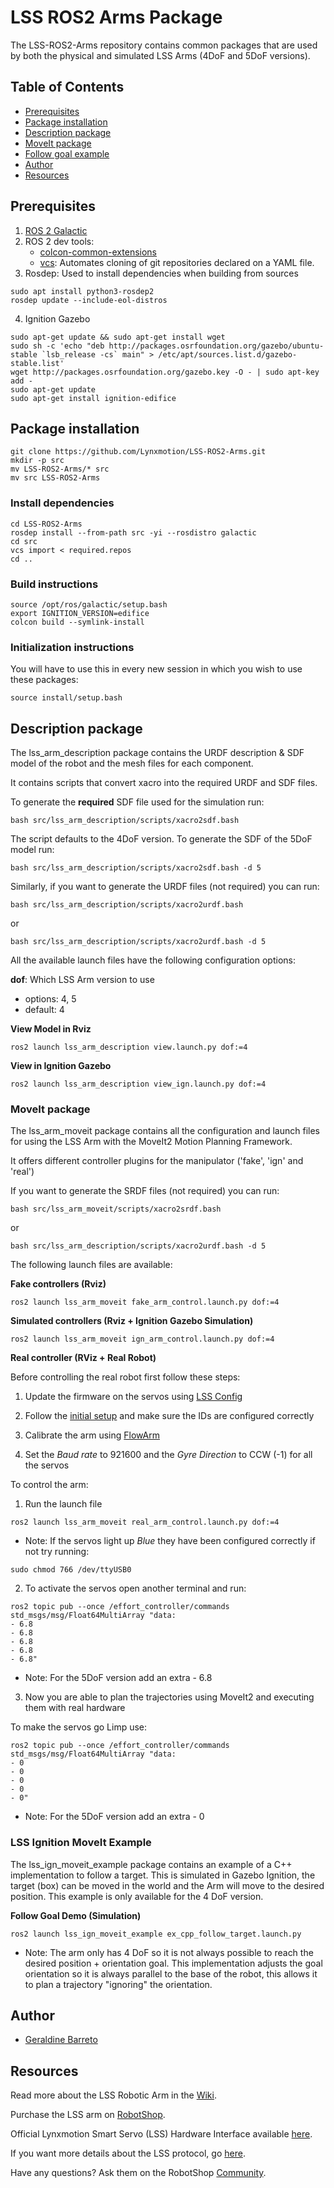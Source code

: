 # LSS ROS2 Arms Package

The LSS-ROS2-Arms repository contains common packages that are used by both the physical and simulated LSS Arms (4DoF and 5DoF versions).

## Table of Contents

- [Prerequisites](#prerequisites)
- [Package installation](#package-installation)
- [Description package](#description-package)
- [MoveIt package](#moveit-package)
- [Follow goal example](#lss-ignition-moveit-example)
- [Author](#author)
- [Resources](#resources)

## Prerequisites

1. [ROS 2 Galactic](https://docs.ros.org/en/galactic/Installation.html)
2. ROS 2 dev tools:
    - [colcon-common-extensions](https://pypi.org/project/colcon-common-extensions/)
    - [vcs](https://pypi.org/project/vcstool/): Automates cloning of git repositories declared on a YAML file.
3. Rosdep: Used to install dependencies when building from sources
```
sudo apt install python3-rosdep2
rosdep update --include-eol-distros
```
4. Ignition Gazebo
```
sudo apt-get update && sudo apt-get install wget
sudo sh -c 'echo "deb http://packages.osrfoundation.org/gazebo/ubuntu-stable `lsb_release -cs` main" > /etc/apt/sources.list.d/gazebo-stable.list'
wget http://packages.osrfoundation.org/gazebo.key -O - | sudo apt-key add -
sudo apt-get update
sudo apt-get install ignition-edifice
```

## Package installation

```
git clone https://github.com/Lynxmotion/LSS-ROS2-Arms.git
mkdir -p src
mv LSS-ROS2-Arms/* src
mv src LSS-ROS2-Arms
```

### Install dependencies

```
cd LSS-ROS2-Arms
rosdep install --from-path src -yi --rosdistro galactic
cd src
vcs import < required.repos
cd ..
```

### Build instructions

```
source /opt/ros/galactic/setup.bash
export IGNITION_VERSION=edifice
colcon build --symlink-install
```

### Initialization instructions

You will have to use this in every new session in which you wish to use these packages:

```
source install/setup.bash
```

## Description package

The lss_arm_description package contains the URDF description & SDF model of the robot and the mesh files for each component.

It contains scripts that convert xacro into the required URDF and SDF files.

To generate the **required** SDF file used for the simulation run:
```
bash src/lss_arm_description/scripts/xacro2sdf.bash
```

The script defaults to the 4DoF version. To generate the SDF of the 5DoF model run:
```
bash src/lss_arm_description/scripts/xacro2sdf.bash -d 5
```

Similarly, if you want to generate the URDF files (not required) you can run:
```
bash src/lss_arm_description/scripts/xacro2urdf.bash
```
or
```
bash src/lss_arm_description/scripts/xacro2urdf.bash -d 5
```
All the available launch files have the following configuration options:

**dof**: Which LSS Arm version to use
- options: 4, 5
- default: 4

**View Model in Rviz**

```
ros2 launch lss_arm_description view.launch.py dof:=4
```

**View in Ignition Gazebo**

```
ros2 launch lss_arm_description view_ign.launch.py dof:=4
```

### MoveIt package

The lss_arm_moveit package contains all the configuration and launch files for using the LSS Arm with the MoveIt2 Motion Planning Framework.

It offers different controller plugins for the manipulator ('fake', 'ign' and 'real')

If you want to generate the SRDF files (not required) you can run:
```
bash src/lss_arm_moveit/scripts/xacro2srdf.bash
```
or
```
bash src/lss_arm_description/scripts/xacro2urdf.bash -d 5
```

The following launch files are available:

**Fake controllers (Rviz)**

```
ros2 launch lss_arm_moveit fake_arm_control.launch.py dof:=4
```

**Simulated controllers (Rviz + Ignition Gazebo Simulation)**

```
ros2 launch lss_arm_moveit ign_arm_control.launch.py dof:=4
```

**Real controller (RViz + Real Robot)**

Before controlling the real robot first follow these steps:

1. Update the firmware on the servos using [LSS Config](https://wiki.lynxmotion.com/info/wiki/lynxmotion/view/lynxmotion-smart-servo/lss-configuration-software/)

2. Follow the [initial setup](https://wiki.lynxmotion.com/info/wiki/lynxmotion/view/ses-software/lss-flowarm/?#HInitialSetup) and make sure the IDs are configured correctly

3. Calibrate the arm using [FlowArm](https://www.robotshop.com/products/lynxmotion-lss-lss-flowarm-app-download)

4. Set the *Baud rate* to 921600 and the *Gyre Direction* to CCW (-1) for all the servos

To control the arm:

1. Run the launch file

```
ros2 launch lss_arm_moveit real_arm_control.launch.py dof:=4
```

* Note: If the servos light up *Blue* they have been configured correctly if not try running:
```
sudo chmod 766 /dev/ttyUSB0
```

2. To activate the servos open another terminal and run:
```
ros2 topic pub --once /effort_controller/commands std_msgs/msg/Float64MultiArray "data:
- 6.8
- 6.8
- 6.8
- 6.8
- 6.8"
```
* Note: For the 5DoF version add an extra - 6.8

3. Now you are able to plan the trajectories using MoveIt2 and executing them with real hardware

To make the servos go Limp use:
```
ros2 topic pub --once /effort_controller/commands std_msgs/msg/Float64MultiArray "data:
- 0
- 0
- 0
- 0
- 0"
```
* Note: For the 5DoF version add an extra - 0

### LSS Ignition MoveIt Example

The lss_ign_moveit_example package contains an example of a C++ implementation to follow a target. This is simulated in Gazebo Ignition, the target (box) can be moved in the world and the Arm will move to the desired position. This example is only available for the 4 DoF version.

**Follow Goal Demo (Simulation)**

```
ros2 launch lss_ign_moveit_example ex_cpp_follow_target.launch.py
```

* Note: The arm only has 4 DoF so it is not always possible to reach the desired position + orientation goal. This implementation adjusts the goal orientation so it is always parallel to the base of the robot, this allows it to plan a trajectory "ignoring" the orientation.

## Author

- [Geraldine Barreto](http://github.com/geraldinebc)

## Resources

Read more about the LSS Robotic Arm in the [Wiki](https://wiki.lynxmotion.com/info/wiki/lynxmotion/view/ses-v2-arms/).

Purchase the LSS arm on [RobotShop](https://www.robotshop.com/collections/lynxmotion-smart-servos-articulated-arm).

Official Lynxmotion Smart Servo (LSS) Hardware Interface available [here](https://github.com/Lynxmotion/LSS-ROS2-Control).

If you want more details about the LSS protocol, go [here](https://wiki.lynxmotion.com/info/wiki/lynxmotion/view/lynxmotion-smart-servo/lss-communication-protocol/).

Have any questions? Ask them on the RobotShop [Community](https://community.robotshop.com/forum/c/lynxmotion/electronics-software/27).
